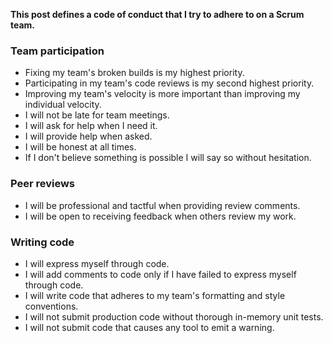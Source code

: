 **This post defines a code of conduct that I try to adhere to on a Scrum team.**

### Team participation
- Fixing my team's broken builds is my highest priority.
- Participating in my team's code reviews is my second highest priority.
- Improving my team's velocity is more important than improving my individual velocity.
- I will not be late for team meetings.
- I will ask for help when I need it.
- I will provide help when asked.
- I will be honest at all times.
- If I don't believe something is possible I will say so without hesitation.
### Peer reviews
- I will be professional and tactful when providing review comments.
- I will be open to receiving feedback when others review my work.
### Writing code
- I will express myself through code.
- I will add comments to code only if I have failed to express myself through code.
- I will write code that adheres to my team's formatting and style conventions.
- I will not submit production code without thorough in-memory unit tests.
- I will not submit code that causes any tool to emit a warning.
